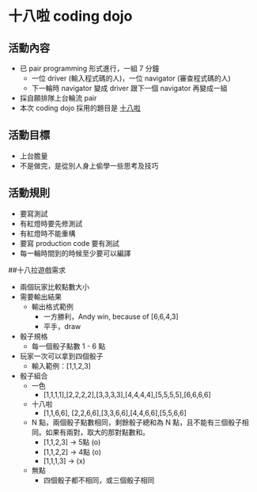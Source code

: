 # 十八啦 coding dojo

## 活動內容

+ 已 pair programming 形式進行，一組 7 分鐘
  + 一位 driver (輸入程式碼的人)，一位 navigator (審查程式碼的人)
  + 下一輪時 navigator 變成 driver 跟下一個 navigator 再變成一組
+ 採自願排隊上台輪流 pair
+ 本次 coding dojo 採用的題目是 [十八啦](https://zh.wikipedia.org/wiki/%E5%8D%81%E5%85%AB%E4%BB%94) 

## 活動目標

+ 上台膽量
+ 不是做完，是從別人身上偷學一些思考及技巧

## 活動規則

+ 要寫測試
+ 有紅燈時要先修測試
+ 有紅燈時不能重構
+ 要寫 production code 要有測試
+ 每一輪時間到的時候至少要可以編譯

##十八拉遊戲需求

+ 兩個玩家比較點數大小
+ 需要輸出結果
  + 輸出格式範例
    + 一方勝利，Andy win, because of [6,6,4,3]
    + 平手，draw
+ 骰子規格
  + 每一個骰子點數 1 - 6 點
+ 玩家一次可以拿到四個骰子
  + 輸入範例：[1,1,2,3]
+ 骰子組合
  + 一色
    + [1,1,1,1],[2,2,2,2],[3,3,3,3],[4,4,4,4],[5,5,5,5],[6,6,6,6]
  + 十八啦
    + [1,1,6,6], [2,2,6,6],[3,3,6,6],[4,4,6,6],[5,5,6,6]
  + N 點，兩個骰子點數相同，剩餘骰子總和為 N 點，且不能有三個骰子相同。如果有兩對，取大的那對點數和。
    + [1,1,2,3] -> 5點 (o)
    + [1,1,2,2] -> 4點 (o)
    + [1,1,1,3] -> (x)
  + 無點
    + 四個骰子都不相同，或三個骰子相同

 
